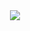 <style>
body {
    background: url("http://i.imgur.com/M7Ligi4.gif") no-repeat center center fixed;
    width: 100%;
    height: 100%;
    background-size: cover;
    top: 0;
    text-align: center;
    z-index: -2 !important;
}
</style>
<img src="http://i.imgur.com/Tx7ir9Q.png">
